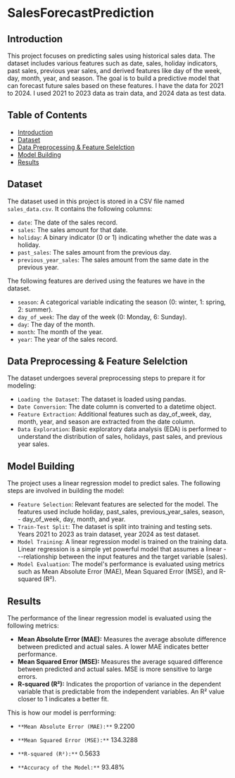 # SalesForecastPrediction

## Introduction
This project focuses on predicting sales using historical sales data. The dataset includes various features such as date, sales, holiday indicators, past sales, previous year sales, and derived features like day of the week, day, month, year, and season. The goal is to build a predictive model that can forecast future sales based on these features. I have the data for 2021 to 2024. I used 2021 to 2023 data as train data, and 2024 data as test data.

## Table of Contents
- [Introduction](#Introduction)
- [Dataset](#Dataset)
- [Data Preprocessing & Feature Selelction](#Data-Preprocessing-&-Feature-Selelction)
- [Model Building](#Model-Building)
- [Results](#Results)

## Dataset
The dataset used in this project is stored in a CSV file named `sales_data.csv`. It contains the following columns:

- `date`: The date of the sales record.
- `sales`: The sales amount for that date.
- `holiday`: A binary indicator (0 or 1) indicating whether the date was a holiday.
- `past_sales`: The sales amount from the previous day.
- `previous_year_sales`: The sales amount from the same date in the previous year.

The following features are derived using the features we have in the dataset.
  
- `season`: A categorical variable indicating the season (0: winter, 1: spring, 2: summer).
- `day_of_week`: The day of the week (0: Monday, 6: Sunday).
- `day`: The day of the month.
- `month`: The month of the year.
- `year`: The year of the sales record.

## Data Preprocessing & Feature Selelction
The dataset undergoes several preprocessing steps to prepare it for modeling:

- `Loading the Dataset`: The dataset is loaded using pandas.
- `Date Conversion`: The date column is converted to a datetime object.
- `Feature Extraction`: Additional features such as day_of_week, day, month, year, and season are extracted from the date column.
- `Data Exploration`: Basic exploratory data analysis (EDA) is performed to understand the distribution of sales, holidays, past sales, and previous year sales.

## Model Building

The project uses a linear regression model to predict sales. The following steps are involved in building the model:

- `Feature Selection`: Relevant features are selected for the model. The features used include holiday, past_sales, previous_year_sales, season, - day_of_week, day, month, and year.
- `Train-Test Split`: The dataset is split into training and testing sets. Years 2021 to 2023 as train dataset, year 2024 as test dataset.
- `Model Training`: A linear regression model is trained on the training data. Linear regression is a simple yet powerful model that assumes a linear ---relationship between the input features and the target variable (sales).
- `Model Evaluation`: The model's performance is evaluated using metrics such as Mean Absolute Error (MAE), Mean Squared Error (MSE), and R-squared (R²).

## Results

The performance of the linear regression model is evaluated using the following metrics:

- **Mean Absolute Error (MAE):** Measures the average absolute difference between predicted and actual sales. A lower MAE indicates better performance.
- **Mean Squared Error (MSE):** Measures the average squared difference between predicted and actual sales. MSE is more sensitive to large errors.
- **R-squared (R²):** Indicates the proportion of variance in the dependent variable that is predictable from the independent variables. An R² value closer to 1 indicates a better fit.

This is how our model is perrforming:
- `**Mean Absolute Error (MAE):**` 9.2200
- `**Mean Squared Error (MSE):**` 134.3288
- `**R-squared (R²):**` 0.5633

- `**Accuracy of the Model:**` 93.48%
